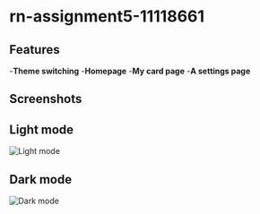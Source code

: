 # rn-assignment5-11118661

## Features

-**Theme switching**
-**Homepage**
-**My card page**
-**A settings page**



## Screenshots

## Light mode

![Light mode](GabeApp/images/SimulatorScreenshot1.png)

## Dark mode

![Dark mode](GabeApp/images/SimulatorScreenshot3.png)





